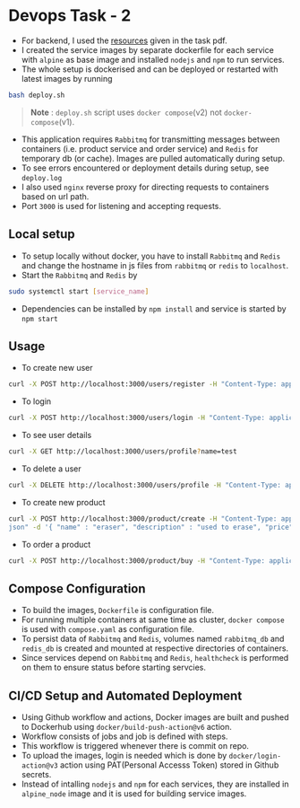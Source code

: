 
# Devops Task - 2
- For backend, I used the [resources](https://github.com/UncleWeeds/spiderTask-2) given in the task pdf.
- I created the service images by separate dockerfile for each service with `alpine` as base image and installed `nodejs` and `npm` to run services.
- The whole setup is dockerised and can be deployed or restarted with latest images by running 
```bash
bash deploy.sh
```
>__Note__ : `deploy.sh` script uses `docker compose`(v2) not `docker-compose`(v1).
- This application requires `Rabbitmq` for transmitting messages between containers (i.e. product service and order service) and `Redis` for temporary db (or cache). Images are pulled automatically during setup.
- To see errors encountered or deployment details during setup, see `deploy.log`
- I also used `nginx` reverse proxy for directing requests to containers based on url path.
- Port `3000` is used for listening and accepting requests.

## Local setup 
- To setup locally without docker, you have to install `Rabbitmq` and `Redis` and change the hostname in js files from `rabbitmq` or `redis` to `localhost`.
- Start the `Rabbitmq` and  `Redis` by 
```bash
sudo systemctl start [service_name]
```
- Dependencies can be installed by `npm install` and service is started by `npm start`

## Usage
- To create new user
```bash
curl -X POST http://localhost:3000/users/register -H "Content-Type: application/json" -d '{"name":"test", "email":"test@example.com", "password":"1234"}'
```
- To login 
```bash
curl -X POST http://localhost:3000/users/login -H "Content-Type: application/json" -d '{ "email":"test@example.com", "password":"1234"}'
```

- To see user details
```bash
curl -X GET http://localhost:3000/users/profile?name=test
```

- To delete a user
```bash
curl -X DELETE http://localhost:3000/users/profile -H "Content-Type: application/json" -d '{ "email":"test@example.com", "name":"test" }'
```

- To create new product
```bash
curl -X POST http://localhost:3000/product/create -H "Content-Type: application/
json" -d '{ "name" : "eraser", "description" : "used to erase", "price" : "10"}'
```

- To order a product
```bash
curl -X POST http://localhost:3000/product/buy -H "Content-Type: application/json" -d '{ "ids" : "669ba919f0b262660130ef58"}'
```
## Compose Configuration
- To build the images, `Dockerfile` is configuration file.
- For running multiple containers at same time as cluster, `docker compose` is used with `compose.yaml` as configuration file.
- To persist data of `Rabbitmq` and `Redis`, volumes named `rabbitmq_db` and `redis_db` is created and mounted at respective directories of containers.
- Since services depend on `Rabbitmq` and `Redis`, `healthcheck` is performed on them to ensure status before starting servcies.

## CI/CD Setup and Automated Deployment
- Using Github workflow and actions, Docker images are built and pushed to Dockerhub using `docker/build-push-action@v6` action.
- Workflow consists of jobs and job is defined with steps.
- This workflow is triggered whenever there is commit on repo.
- To upload the images, login is needed which is done by `docker/login-action@v3` action using PAT(Personal Accesss Token) stored in Github secrets.
- Instead of intalling `nodejs` and `npm` for each services, they are installed in `alpine_node` image and it is used for building service images.

